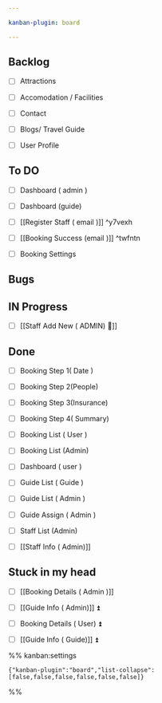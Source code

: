 ```yaml
---

kanban-plugin: board

---
```


## Backlog

- [ ] Attractions
- [ ] Accomodation / Facilities
- [ ] Contact
- [ ] Blogs/ Travel Guide
- [ ] User Profile


## To DO

- [ ] Dashboard ( admin )
- [ ] Dashboard (guide)
- [ ] [[Register Staff ( email )]] ^y7vexh
- [ ] [[Booking Success (email )]] ^twfntn
- [ ] Booking Settings


## Bugs



## IN Progress

- [ ] [[Staff Add New ( ADMIN) 🔼]]


## Done

- [ ] Booking Step 1( Date )
- [ ] Booking Step 2(People)
- [ ] Booking Step 3(Insurance)
- [ ] Booking Step 4( Summary)
- [ ] Booking List ( User )
- [ ] Booking List (Admin)
- [ ] Dashboard ( user )
- [ ] Guide List ( Guide )
- [ ] Guide List ( Admin )
- [ ] Guide Assign ( Admin )
- [ ] Staff List (Admin)
- [ ] [[Staff Info ( Admin)]]


## Stuck in my head

- [ ] [[Booking Details ( Admin )]]
- [ ] [[Guide Info ( Admin)]] ⏫
- [ ] Booking Details ( User) ⏫
- [ ] [[Guide Info ( Guide)]] ⏫




%% kanban:settings
```
{"kanban-plugin":"board","list-collapse":[false,false,false,false,false,false]}
```
%%